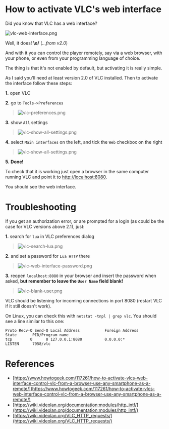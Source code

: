 # How to activate VLC's web interface
Did you know that VLC has a web interface? 

![vlc-web-interface.png](vlc-web-interface.png)

Well, it does! **\o/** (..._from v2.0_)

And with it you can control the player remotely, say via a web browser, with your phone, or even from your programming language of choice.

The thing is that it's not enabled by default, but activating it is really simple.

As I said you'll need at least version 2.0 of VLC installed. Then to activate the interface follow these steps:

 **1.** open VLC

 **2.** go to `Tools->Preferences`

>   ![vlc-preferences.png](vlc-preferences.png)

 **3.** show `All` settings

>  ![vlc-show-all-settings.png](vlc-show-all-settings.png)

 **4.** select `Main interfaces` on the left, and tick the `Web` checkbox on the right

>  ![vlc-show-all-settings.png](vlc-main-interfaces.png)

**5.** **Done!**

To check that it is working just open a browser in the same computer running VLC and point it to [http://localhost:8080](http://localhost:8080).

You should see the web interface.


# Troubleshooting

If you get an authorization error, or are prompted for a login (as could be the case for VLC versions above 2.1), just:

 **1.** search for `lua` in VLC preferences dialog

>   ![vlc-search-lua.png](vlc-search-lua.png)

 **2.** and set a password for `Lua HTTP` there

>   ![vlc-web-interface-password.png](vlc-web-interface-password.png)

 **3.** reopen `localhost:8080` in your browser and insert the password when asked, **but remember to leave the `User Name` field blank!**

>   ![vlc-blank-user.png](vlc-blank-user.png)

VLC should be listening for incoming connections in port 8080 (restart VLC if it still doesn't work). 

On Linux, you can check this with `netstat -tnpl | grep vlc`. You should see a line similar to this one:

```
Proto Recv-Q Send-Q Local Address           Foreign Address         State       PID/Program name
tcp        0      0 127.0.0.1:8080          0.0.0.0:*               LISTEN      7958/vlc
```


# References

 - [https://www.howtogeek.com/117261/how-to-activate-vlcs-web-interface-control-vlc-from-a-browser-use-any-smartphone-as-a-remote/](https://www.howtogeek.com/117261/how-to-activate-vlcs-web-interface-control-vlc-from-a-browser-use-any-smartphone-as-a-remote/)
 - [https://wiki.videolan.org/documentation:modules/http_intf/](https://wiki.videolan.org/documentation:modules/http_intf/)
 - [https://wiki.videolan.org/VLC_HTTP_requests/](https://wiki.videolan.org/VLC_HTTP_requests/)
 
 
